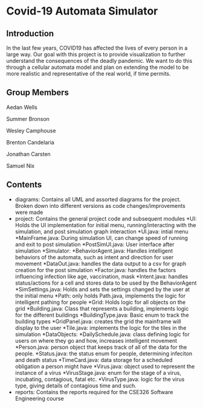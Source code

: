 # Covid-19 Automata Simulator

## Introduction

In the last few years, COVID19 has affected the lives of every person in a large way. Our goal with this project is to provide visualization to further understand the consequences of the deadly pandemic. We want to do this through a cellular automata model and plan on extending the model to be more realistic and representative of the real world, if time permits.

## Group Members

  Aedan Wells

  Summer Bronson
  
  Wesley Camphouse
  
  Brenton Candelaria
  
  Jonathan Carsten
  
  Samuel Nix
  
  
## Contents

* diagrams: Contains all UML and assorted diagrams for the project. Broken down into different versions as code changes/improvements were made
* project: Contains the general project code and subsequent modules
        *UI: Holds the UI implementation for initial menu, running/interacting with the simulation, and post simulation graph interaction
                *UI.java: intial menu
                *MainFrame.java: During simulation UI, can change speed of running and exit to post simulation
                *PostSimUI.java: User interface after simulation
        *Simulator: 
                *BehaviorAgent.java: Handles intelligent behaviors of the automata, such as intent and direction for user movement
                *DataOut.java: handles the data output to a csv for graph creation for the post simulation
                *Factor.java: handles the factors influencing infection like age, vaccination, mask
                *Intent.java: handles status/actions for a cell and stores data to be used by the BehaviorAgent
                *SimSettings.java: Holds and sets the settings changed by the user at the initial menu
        *Path: only holds Path.java, implements the logic for intelligent pathing for people
        *Grid: Holds logic for all objects on the grid
                *Building.java: Class that represents a building, implements logic for the different buildings
                *BuildingType.java: Basic enum to track the building types
                *GridPanel.java: creates the grid the mainframe will display to the user
                *Tile.java: implements the logic for the tiles in the simulation
        *DataObjects:
                *DailySchedule.java: class defining logic for users on where they go and how, increases intelligent movement
                *Person.java: person object that keeps track of all of the data for the people. 
                *Status.java: the status enum for people, determining infeciton and death status
                *TimeCard.java: data storage for a scheduled obligation a person might have
                *Virus.java: object used to represent the instance of a virus
                *VirusStage.java: enum for the stage of a virus, incubating, contagious, fatal etc.
                *VirusType.java: logic for the virus type, giving details of contagious time and such. 
* reports: Contains the reports required for the CSE326 Software Engineering course
